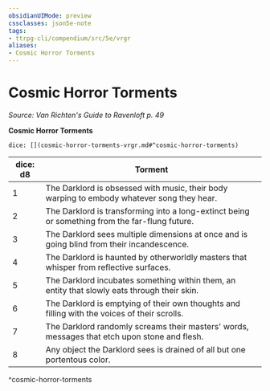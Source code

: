```yaml
---
obsidianUIMode: preview
cssclasses: json5e-note
tags:
- ttrpg-cli/compendium/src/5e/vrgr
aliases:
- Cosmic Horror Torments
---
```

# Cosmic Horror Torments
*Source: Van Richten's Guide to Ravenloft p. 49* 

**Cosmic Horror Torments**

`dice: [](cosmic-horror-torments-vrgr.md#^cosmic-horror-torments)`

| dice: d8 | Torment |
|----------|---------|
| 1 | The Darklord is obsessed with music, their body warping to embody whatever song they hear. |
| 2 | The Darklord is transforming into a long-extinct being or something from the far-flung future. |
| 3 | The Darklord sees multiple dimensions at once and is going blind from their incandescence. |
| 4 | The Darklord is haunted by otherworldly masters that whisper from reflective surfaces. |
| 5 | The Darklord incubates something within them, an entity that slowly eats through their skin. |
| 6 | The Darklord is emptying of their own thoughts and filling with the voices of their scrolls. |
| 7 | The Darklord randomly screams their masters' words, messages that etch upon stone and flesh. |
| 8 | Any object the Darklord sees is drained of all but one portentous color. |
^cosmic-horror-torments